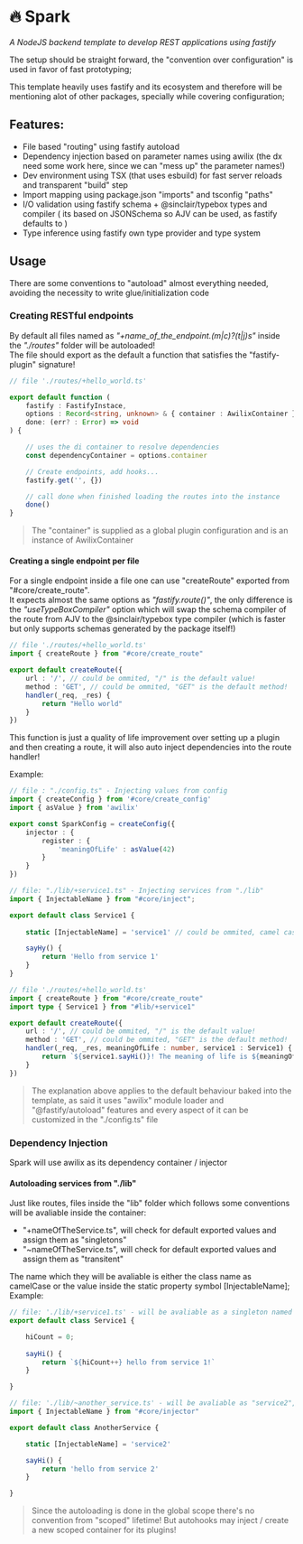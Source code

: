 # 🔥 Spark
_A NodeJS backend template to develop REST applications using fastify_

The setup should be straight forward, the "convention over configuration" is used in favor of fast prototyping;

This template heavily uses fastify and its ecosystem and therefore will be mentioning alot of other packages, specially while covering configuration;

## Features:
- File based "routing" using fastify autoload
- Dependency injection based on parameter names using awilix (the dx need some work here, since we can "mess up" the parameter names!)
- Dev environment using TSX (that uses esbuild) for fast server reloads and transparent "build" step
- Import mapping using package.json "imports" and tsconfig "paths"
- I/O validation using fastify schema + @sinclair/typebox types and compiler ( its based on JSONSchema so AJV can be used, as fastify defaults to ) 
- Type inference using fastify own type provider and type system

## Usage
There are some conventions to "autoload" almost everything needed, avoiding the necessity to write glue/initialization code

### Creating RESTful endpoints
By default all files named as _"+name_of_the_endpoint.(m|c)?(t|j)s"_ inside the _"./routes"_ folder will be autoloaded!  
The file should export as the default a function that satisfies the "fastify-plugin" signature! 

```ts
// file './routes/+hello_world.ts'

export default function (
	fastify : FastifyInstace, 
	options : Record<string, unknown> & { container : AwilixContainer }, 
	done: (err? : Error) => void
) {

	// uses the di container to resolve dependencies
	const dependencyContainer = options.container

	// Create endpoints, add hooks...
	fastify.get('', {})

	// call done when finished loading the routes into the instance 
	done()
}

```
> The "container" is supplied as a global plugin configuration and is an instance of AwilixContainer
#### Creating a single endpoint per file
For a single endpoint inside a file one can use "createRoute" exported from "#core/create_route".  
It expects almost the same options as _"fastify.route()"_, the only difference is the _"useTypeBoxCompiler"_ option which will swap the schema compiler of the route from AJV to the @sinclair/typebox type compiler (which is faster but only supports schemas generated by the package itself!)

```ts
// file './routes/+hello_world.ts'
import { createRoute } from "#core/create_route"

export default createRoute({
	url : '/', // could be ommited, "/" is the default value!
	method : 'GET', // could be ommited, "GET" is the default method! 
	handler(_req, _res) {
		return "Hello world"
	}
})
```

This function is just a quality of life improvement over setting up a plugin and then creating a route, it will also auto inject dependencies into the route handler! 

Example:
```ts
// file : "./config.ts" - Injecting values from config
import { createConfig } from '#core/create_config'
import { asValue } from 'awilix'

export const SparkConfig = createConfig({
	injector : {
		register : {
			'meaningOfLife' : asValue(42)
		}
	}
})

// file: "./lib/+service1.ts" - Injecting services from "./lib"
import { InjectableName } from "#core/inject";

export default class Service1 {
	
	static [InjectableName] = 'service1' // could be ommited, camel case is the default name transformation for awilix!

	sayHy() {
		return 'Hello from service 1'
	}
}

// file './routes/+hello_world.ts'
import { createRoute } from "#core/create_route"
import type { Service1 } from "#lib/+service1"

export default createRoute({
	url : '/', // could be ommited, "/" is the default value!
	method : 'GET', // could be ommited, "GET" is the default method! 
	handler(_req, _res, meaningOfLife : number, service1 : Service1) {
		return `${service1.sayHi()}! The meaning of life is ${meaningOfLife}`
	}
})

```

> The explanation above applies to the default behaviour baked into the template, as said it uses "awilix" module loader and "@fastify/autoload" features and every aspect of it can be customized in the "./config.ts" file

### Dependency Injection
Spark will use awilix as its dependency container / injector  

#### Autoloading services from "./lib"
Just like routes, files inside the "lib" folder which follows some conventions will be avaliable inside the container:
- "+nameOfTheService.ts", will check for default exported values and assign them as "singletons"
- "~nameOfTheService.ts", will check for default exported values and assign them as "transitent"

The name which they will be avaliable is either the class name as camelCase or the value inside the static property symbol [InjectableName];  
Example:
```ts
// file: './lib/+service1.ts' - will be avaliable as a singleton named "service1"
export default class Service1 {

	hiCount = 0;
	
	sayHi() {
		return `${hiCount++} hello from service 1!`
	}

}

// file: './lib/~another_service.ts' - will be avaliable as "service2", transient instance!
import { InjectableName } from "#core/injector"

export default class AnotherService {

	static [InjectableName] = 'service2'

	sayHi() {
		return 'hello from service 2'
	}

}
```

> Since the autoloading is done in the global scope there's no convention from "scoped" lifetime! But autohooks may inject / create a new scoped container for its plugins!